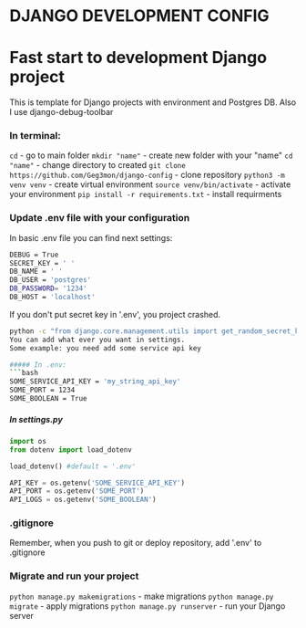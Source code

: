 # DJANGO DEVELOPMENT CONFIG #

# Fast start to development Django project
This is template for Django projects with environment and Postgres DB.
Also I use django-debug-toolbar

### In terminal:
```cd``` - go to main folder
`mkdir "name"` - create new folder with your "name"
`cd "name"` - change directory to created
`git clone https://github.com/Geg3mon/django-config` - clone repository
`python3 -m venv venv` - create virtual environment
`source venv/bin/activate` - activate your environment
`pip install -r requirements.txt` - install requirments

### Update .env file with your configuration
In basic .env file you can find next settings:
```bash
DEBUG = True
SECRET_KEY = ' '
DB_NAME = ' '
DB_USER = 'postgres'
DB_PASSWORD= '1234'
DB_HOST = 'localhost'
```
If you don't put secret key in '.env', you project crashed.
```bash
python -c "from django.core.management.utils import get_random_secret_key; print(get_random_secret_key())"``` - generate and print random SECRET_KEY in bash terminal.
You can add what ever you want in settings.
Some example: you need add some service api key

##### In .env:
```bash
SOME_SERVICE_API_KEY = 'my_string_api_key'
SOME_PORT = 1234
SOME_BOOLEAN = True
```
##### In settings.py
```python
import os
from dotenv import load_dotenv

load_dotenv() #default = '.env'

API_KEY = os.getenv('SOME_SERVICE_API_KEY')
API_PORT = os.getenv('SOME_PORT')
API_LOGS = os.getenv('SOME_BOOLEAN')
```
### .gitignore
Remember, when you push to git or deploy repository, add '.env' to .gitignore

### Migrate and run your project
`python manage.py makemigrations` - make migrations
`python manage.py migrate` - apply migrations
`python manage.py runserver` - run your Django server

